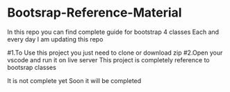 # Bootsrap-Reference-Material
In this repo you can find complete guide for bootstrap 4  classes
Each and every day I am updating this repo

#1.To Use this project you just need to clone or download zip
#2.Open your vscode and run it on live server
This project is completely reference to bootsrap classes

It is not complete yet 
Soon it will be completed


